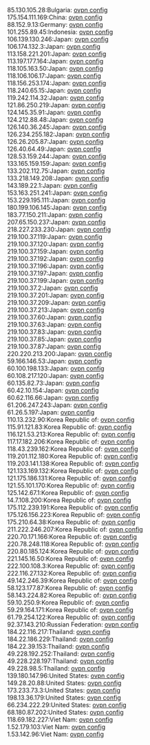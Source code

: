 85.130.105.28:Bulgaria: [ovpn config](vpn/85_130_105_28.ovpn)  
175.154.111.169:China: [ovpn config](vpn/175_154_111_169.ovpn)  
88.152.9.13:Germany: [ovpn config](vpn/88_152_9_13.ovpn)  
101.255.89.45:Indonesia: [ovpn config](vpn/101_255_89_45.ovpn)  
106.139.130.246:Japan: [ovpn config](vpn/106_139_130_246.ovpn)  
106.174.132.3:Japan: [ovpn config](vpn/106_174_132_3.ovpn)  
113.158.221.201:Japan: [ovpn config](vpn/113_158_221_201.ovpn)  
113.197.177.164:Japan: [ovpn config](vpn/113_197_177_164.ovpn)  
118.105.163.50:Japan: [ovpn config](vpn/118_105_163_50.ovpn)  
118.106.106.17:Japan: [ovpn config](vpn/118_106_106_17.ovpn)  
118.156.253.174:Japan: [ovpn config](vpn/118_156_253_174.ovpn)  
118.240.65.15:Japan: [ovpn config](vpn/118_240_65_15.ovpn)  
119.242.114.32:Japan: [ovpn config](vpn/119_242_114_32.ovpn)  
121.86.250.219:Japan: [ovpn config](vpn/121_86_250_219.ovpn)  
124.145.35.91:Japan: [ovpn config](vpn/124_145_35_91.ovpn)  
124.212.88.48:Japan: [ovpn config](vpn/124_212_88_48.ovpn)  
126.140.36.245:Japan: [ovpn config](vpn/126_140_36_245.ovpn)  
126.234.255.182:Japan: [ovpn config](vpn/126_234_255_182.ovpn)  
126.26.205.87:Japan: [ovpn config](vpn/126_26_205_87.ovpn)  
126.40.64.49:Japan: [ovpn config](vpn/126_40_64_49.ovpn)  
128.53.159.244:Japan: [ovpn config](vpn/128_53_159_244.ovpn)  
133.165.159.159:Japan: [ovpn config](vpn/133_165_159_159.ovpn)  
133.202.112.75:Japan: [ovpn config](vpn/133_202_112_75.ovpn)  
133.218.149.208:Japan: [ovpn config](vpn/133_218_149_208.ovpn)  
143.189.22.1:Japan: [ovpn config](vpn/143_189_22_1.ovpn)  
153.163.251.241:Japan: [ovpn config](vpn/153_163_251_241.ovpn)  
153.229.195.111:Japan: [ovpn config](vpn/153_229_195_111.ovpn)  
180.199.106.145:Japan: [ovpn config](vpn/180_199_106_145.ovpn)  
183.77.150.211:Japan: [ovpn config](vpn/183_77_150_211.ovpn)  
207.65.150.237:Japan: [ovpn config](vpn/207_65_150_237.ovpn)  
218.227.233.230:Japan: [ovpn config](vpn/218_227_233_230.ovpn)  
219.100.37.119:Japan: [ovpn config](vpn/219_100_37_119.ovpn)  
219.100.37.120:Japan: [ovpn config](vpn/219_100_37_120.ovpn)  
219.100.37.159:Japan: [ovpn config](vpn/219_100_37_159.ovpn)  
219.100.37.192:Japan: [ovpn config](vpn/219_100_37_192.ovpn)  
219.100.37.196:Japan: [ovpn config](vpn/219_100_37_196.ovpn)  
219.100.37.197:Japan: [ovpn config](vpn/219_100_37_197.ovpn)  
219.100.37.199:Japan: [ovpn config](vpn/219_100_37_199.ovpn)  
219.100.37.2:Japan: [ovpn config](vpn/219_100_37_2.ovpn)  
219.100.37.201:Japan: [ovpn config](vpn/219_100_37_201.ovpn)  
219.100.37.209:Japan: [ovpn config](vpn/219_100_37_209.ovpn)  
219.100.37.213:Japan: [ovpn config](vpn/219_100_37_213.ovpn)  
219.100.37.60:Japan: [ovpn config](vpn/219_100_37_60.ovpn)  
219.100.37.63:Japan: [ovpn config](vpn/219_100_37_63.ovpn)  
219.100.37.83:Japan: [ovpn config](vpn/219_100_37_83.ovpn)  
219.100.37.85:Japan: [ovpn config](vpn/219_100_37_85.ovpn)  
219.100.37.87:Japan: [ovpn config](vpn/219_100_37_87.ovpn)  
220.220.213.200:Japan: [ovpn config](vpn/220_220_213_200.ovpn)  
59.166.146.53:Japan: [ovpn config](vpn/59_166_146_53.ovpn)  
60.100.198.133:Japan: [ovpn config](vpn/60_100_198_133.ovpn)  
60.108.217.120:Japan: [ovpn config](vpn/60_108_217_120.ovpn)  
60.135.82.73:Japan: [ovpn config](vpn/60_135_82_73.ovpn)  
60.42.10.154:Japan: [ovpn config](vpn/60_42_10_154.ovpn)  
60.62.116.66:Japan: [ovpn config](vpn/60_62_116_66.ovpn)  
61.206.247.243:Japan: [ovpn config](vpn/61_206_247_243.ovpn)  
61.26.5.197:Japan: [ovpn config](vpn/61_26_5_197.ovpn)  
110.13.232.90:Korea Republic of: [ovpn config](vpn/110_13_232_90.ovpn)  
115.91.121.83:Korea Republic of: [ovpn config](vpn/115_91_121_83.ovpn)  
116.121.53.213:Korea Republic of: [ovpn config](vpn/116_121_53_213.ovpn)  
117.17.182.206:Korea Republic of: [ovpn config](vpn/117_17_182_206.ovpn)  
118.43.239.162:Korea Republic of: [ovpn config](vpn/118_43_239_162.ovpn)  
119.201.112.180:Korea Republic of: [ovpn config](vpn/119_201_112_180.ovpn)  
119.203.141.138:Korea Republic of: [ovpn config](vpn/119_203_141_138.ovpn)  
121.133.169.132:Korea Republic of: [ovpn config](vpn/121_133_169_132.ovpn)  
121.175.186.131:Korea Republic of: [ovpn config](vpn/121_175_186_131.ovpn)  
121.55.101.170:Korea Republic of: [ovpn config](vpn/121_55_101_170.ovpn)  
125.142.67.1:Korea Republic of: [ovpn config](vpn/125_142_67_1.ovpn)  
14.7.108.200:Korea Republic of: [ovpn config](vpn/14_7_108_200.ovpn)  
175.112.239.191:Korea Republic of: [ovpn config](vpn/175_112_239_191.ovpn)  
175.126.156.223:Korea Republic of: [ovpn config](vpn/175_126_156_223.ovpn)  
175.210.64.38:Korea Republic of: [ovpn config](vpn/175_210_64_38.ovpn)  
211.222.246.207:Korea Republic of: [ovpn config](vpn/211_222_246_207.ovpn)  
220.70.171.166:Korea Republic of: [ovpn config](vpn/220_70_171_166.ovpn)  
220.78.248.118:Korea Republic of: [ovpn config](vpn/220_78_248_118.ovpn)  
220.80.185.124:Korea Republic of: [ovpn config](vpn/220_80_185_124.ovpn)  
221.145.16.50:Korea Republic of: [ovpn config](vpn/221_145_16_50.ovpn)  
222.100.108.3:Korea Republic of: [ovpn config](vpn/222_100_108_3.ovpn)  
222.116.27.132:Korea Republic of: [ovpn config](vpn/222_116_27_132.ovpn)  
49.142.246.39:Korea Republic of: [ovpn config](vpn/49_142_246_39.ovpn)  
58.123.177.87:Korea Republic of: [ovpn config](vpn/58_123_177_87.ovpn)  
58.143.224.82:Korea Republic of: [ovpn config](vpn/58_143_224_82.ovpn)  
59.10.250.9:Korea Republic of: [ovpn config](vpn/59_10_250_9.ovpn)  
59.29.164.171:Korea Republic of: [ovpn config](vpn/59_29_164_171.ovpn)  
61.79.254.122:Korea Republic of: [ovpn config](vpn/61_79_254_122.ovpn)  
92.37.143.210:Russian Federation: [ovpn config](vpn/92_37_143_210.ovpn)  
184.22.116.217:Thailand: [ovpn config](vpn/184_22_116_217.ovpn)  
184.22.186.229:Thailand: [ovpn config](vpn/184_22_186_229.ovpn)  
184.22.39.153:Thailand: [ovpn config](vpn/184_22_39_153.ovpn)  
49.228.192.252:Thailand: [ovpn config](vpn/49_228_192_252.ovpn)  
49.228.228.197:Thailand: [ovpn config](vpn/49_228_228_197.ovpn)  
49.228.98.5:Thailand: [ovpn config](vpn/49_228_98_5.ovpn)  
139.180.147.96:United States: [ovpn config](vpn/139_180_147_96.ovpn)  
149.28.20.88:United States: [ovpn config](vpn/149_28_20_88.ovpn)  
173.233.73.3:United States: [ovpn config](vpn/173_233_73_3.ovpn)  
198.13.36.179:United States: [ovpn config](vpn/198_13_36_179.ovpn)  
66.234.222.29:United States: [ovpn config](vpn/66_234_222_29.ovpn)  
68.180.87.202:United States: [ovpn config](vpn/68_180_87_202.ovpn)  
118.69.182.227:Viet Nam: [ovpn config](vpn/118_69_182_227.ovpn)  
1.52.179.103:Viet Nam: [ovpn config](vpn/1_52_179_103.ovpn)  
1.53.142.96:Viet Nam: [ovpn config](vpn/1_53_142_96.ovpn)  
